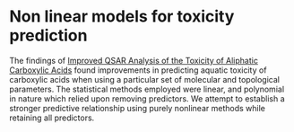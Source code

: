 # Non linear models for toxicity prediction

The findings of [Improved QSAR Analysis of the Toxicity of Aliphatic Carboxylic Acids](https://link.springer.com/article/10.1023/B:RUGC.0000018657.40304.45) found improvements in predicting aquatic toxicity of carboxylic acids when using a particular set of molecular and topological parameters. The statistical methods employed were linear, and polynomial in nature which relied upon removing predictors. We attempt to establish a stronger predictive relationship using purely nonlinear methods while retaining all predictors.
